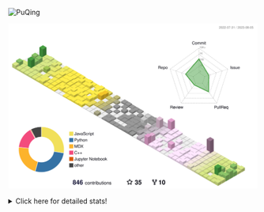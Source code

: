 ![PuQing](https://user-images.githubusercontent.com/27223114/171565019-9a56fae6-b08b-421f-99db-7e830da42371.png)

![](./profile-3d-contrib/profile-season-animate.svg)

<details>
<summary>Click here for detailed stats!</summary>

<!--START_SECTION:waka-->
![Lines of code](https://img.shields.io/badge/From%20Hello%20World%20I%27ve%20Written-747.8%20thousand%20lines%20of%20code-blue)

**🐱 My GitHub Data** 

> 📦 254.2 kB Used in GitHub's Storage 
 > 
> 🏆 521 Contributions in the Year 2023
 > 
> 🚫 Not Opted to Hire
 > 
> 📜 30 Public Repositories 
 > 
> 🔑 27 Private Repositories 
 > 
**I'm an Early 🐤** 

```text
🌞 Morning                323 commits         ███░░░░░░░░░░░░░░░░░░░░░░   12.97 % 
🌆 Daytime                1205 commits        ████████████░░░░░░░░░░░░░   48.37 % 
🌃 Evening                219 commits         ██░░░░░░░░░░░░░░░░░░░░░░░   08.79 % 
🌙 Night                  744 commits         ███████░░░░░░░░░░░░░░░░░░   29.87 % 
```


📊 **This Week I Spent My Time On** 

```text
💬 Programming Languages: 
Markdown                 19 hrs 1 min        █████████████████░░░░░░░░   66.42 % 
Python                   5 hrs 53 mins       █████░░░░░░░░░░░░░░░░░░░░   20.55 % 
JavaScript               1 hr 35 mins        █░░░░░░░░░░░░░░░░░░░░░░░░   05.57 % 
Jupyter Notebook         58 mins             █░░░░░░░░░░░░░░░░░░░░░░░░   03.42 % 
MDX                      31 mins             ░░░░░░░░░░░░░░░░░░░░░░░░░   01.84 % 

🔥 Editors: 
Obsidian                 18 hrs 59 mins      █████████████████░░░░░░░░   66.31 % 
VS Code                  9 hrs 39 mins       ████████░░░░░░░░░░░░░░░░░   33.69 % 

💻 Operating System: 
Windows                  22 hrs 53 mins      ████████████████████░░░░░   79.92 % 
WSL                      5 hrs 43 mins       █████░░░░░░░░░░░░░░░░░░░░   20.00 % 
Linux                    1 min               ░░░░░░░░░░░░░░░░░░░░░░░░░   00.08 % 
```


<!--END_SECTION:waka-->
</details>
